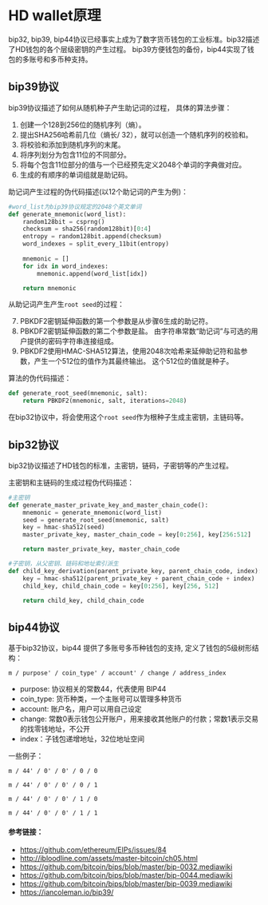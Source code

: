 # HD wallet原理

bip32, bip39, bip44协议已经事实上成为了数字货币钱包的工业标准。bip32描述了HD钱包的各个层级密钥的产生过程。
bip39方便钱包的备份，bip44实现了钱包的多账号和多币种支持。

## bip39协议

bip39协议描述了如何从随机种子产生助记词的过程， 具体的算法步骤：

1. 创建一个128到256位的随机序列（熵）。
2. 提出SHA256哈希前几位（熵长/ 32），就可以创造一个随机序列的校验和。
3. 将校验和添加到随机序列的末尾。
4. 将序列划分为包含11位的不同部分。
5. 将每个包含11位部分的值与一个已经预先定义2048个单词的字典做对应。
6. 生成的有顺序的单词组就是助记码。

助记词产生过程的伪代码描述(以12个助记词的产生为例)：

```python
#word_list为bip39协议规定的2048个英文单词
def generate_mnemonic(word_list):
    random128bit = csprng()
    checksum = sha256(random128bit)[0:4]
    entropy = random128bit.append(checksum)
    word_indexes = split_every_11bit(entropy)
    
    mnemonic = []
    for idx in word_indexes:
        mnemonic.append(word_list[idx])

    return mnemonic
```

从助记词产生产生`root seed`的过程：

7. PBKDF2密钥延伸函数的第一个参数是从步骤6生成的助记符。
8. PBKDF2密钥延伸函数的第二个参数是盐。 由字符串常数“助记词”与可选的用户提供的密码字符串连接组成。
9. PBKDF2使用HMAC-SHA512算法，使用2048次哈希来延伸助记符和盐参数，产生一个512位的值作为其最终输出。 这个512位的值就是种子。

算法的伪代码描述：

```python
def generate_root_seed(mnemonic, salt):
    return PBKDF2(mnemonic, salt, iterations=2048)
```

在bip32协议中，将会使用这个`root seed`作为根种子生成主密钥，主链码等。

## bip32协议

bip32协议描述了HD钱包的标准，主密钥，链码，子密钥等的产生过程。

主密钥和主链码的生成过程伪代码描述：

```python
#主密钥
def generate_master_private_key_and_master_chain_code():
    mnemonic = generate_mnemonic(word_list)
    seed = generate_root_seed(mnemonic, salt)
    key = hmac-sha512(seed)
    master_private_key, master_chain_code = key[0:256], key[256:512]

    return master_private_key, master_chain_code

#子密钥，从父密钥、链码和地址索引派生
def child_key_derivation(parent_private_key, parent_chain_code, index):
    key = hmac-sha512(parent_private_key + parent_chain_code + index)
    child_key, child_chain_code = key[0:256], key[256, 512]

    return child_key, child_chain_code
```

## bip44协议

基于bip32协议，bip44 提供了多账号多币种钱包的支持, 定义了钱包的5级树形结构：

`m / purpose' / coin_type' / account' / change / address_index`


* purpose: 协议相关的常数44，代表使用 BIP44
* coin_type: 货币种类，一个主账号可以管理多种货币
* account: 账户名，用户可以用自己设定
* change: 常数0表示钱包公开账户，用来接收其他账户的付款；常数1表示交易的找零钱地址，不公开
* index：子钱包递增地址，32位地址空间

一些例子：

`m / 44' / 0' / 0' / 0 / 0`

`m / 44' / 0' / 0' / 0 / 1`

`m / 44' / 0' / 0' / 1 / 0`

`m / 44' / 0' / 0' / 1 / 1`


#### 参考链接：

* https://github.com/ethereum/EIPs/issues/84
* http://ibloodline.com/assets/master-bitcoin/ch05.html
* https://github.com/bitcoin/bips/blob/master/bip-0032.mediawiki
* https://github.com/bitcoin/bips/blob/master/bip-0044.mediawiki
* https://github.com/bitcoin/bips/blob/master/bip-0039.mediawiki
* https://iancoleman.io/bip39/